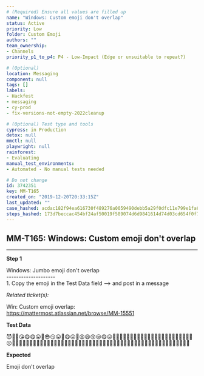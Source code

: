 ```yaml
---
# (Required) Ensure all values are filled up
name: "Windows: Custom emoji don't overlap"
status: Active
priority: Low
folder: Custom Emoji
authors: ""
team_ownership: 
- Channels
priority_p1_to_p4: P4 - Low-Impact (Edge or unsuitable to repeat?)

# (Optional)
location: Messaging
component: null
tags: []
labels: 
- Hackfest
- messaging
- cy-prod
- fix-versions-not-empty-2022cleanup

# (Optional) Test type and tools
cypress: in Production
detox: null
mmctl: null
playwright: null
rainforest: 
- Evaluating
manual_test_environments: 
- Automated - No manual tests needed

# Do not change
id: 3742351
key: MM-T165
created_on: "2019-12-20T20:33:15Z"
last_updated: ""
case_hashed: acdac182f94ea616730f489276a0059490debb5a29f0dfc11e799e1fa62b5f6e62d04c19e66a36882121690b8cbce575
steps_hashed: 173d7beccac454bf24af50019f589074d6d9841614d74d03cd654f0f7346e2c0157a6c2250a08712b0af7144441ce95d
---
```


<!-- (Auto-generated) Based on frontmatter's "key" and "name" -->

## MM-T165: Windows: Custom emoji don't overlap

---

**Step 1**

Windows: Jumbo emoji don't overlap\
\--------------------\
1\. Copy the emoji in the Test Data field --> and post in a message

_Related ticket(s):_

Win: Custom emoji overlap:\
<https://mattermost.atlassian.net/browse/MM-15551>

**Test Data**

😈🤣👘😘😋😋😛🤨😎😏😛🤓😋😖🤨😫😫😚😒😋☹️🤨😒😒🤪😖😋😒😋🤨😏😩🤨😀🤨😇🧐🙃🤨🙃😟😛😔🧐☹️🤬😱😳🤫🤫😥😳🤔😨🤗😢😑🤢🤢🤢🤮🤮😪😑😑🤔😴🤭😵😑😷🤐🤐👙👨‍👧‍👧👨‍👨‍👧‍👦👚👩‍👦‍👦👔👩‍👧‍👦👠👩‍👦‍👦👨‍👦‍👦

**Expected**

Emoji don't overlap
